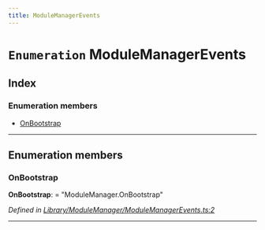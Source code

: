 ```yaml
---
title: ModuleManagerEvents
---
```


# `Enumeration` ModuleManagerEvents

## Index

### Enumeration members

* [OnBootstrap](modulemanagerevents#onbootstrap)

---

## Enumeration members

<a id="onbootstrap"></a>

###  OnBootstrap

**OnBootstrap**:  = "ModuleManager.OnBootstrap"

*Defined in [Library/ModuleManager/ModuleManagerEvents.ts:2](https://github.com/SpoonX/stix/blob/55983b2/src/Library/ModuleManager/ModuleManagerEvents.ts#L2)*

___

